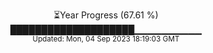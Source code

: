 <p align="center">
⏳Year Progress (67.61 %) <br>
████████████████████▁▁▁▁▁▁▁▁▁▁ <br>
<sub>Updated: Mon, 04 Sep 2023 18:19:03 GMT</sub>
</p>

